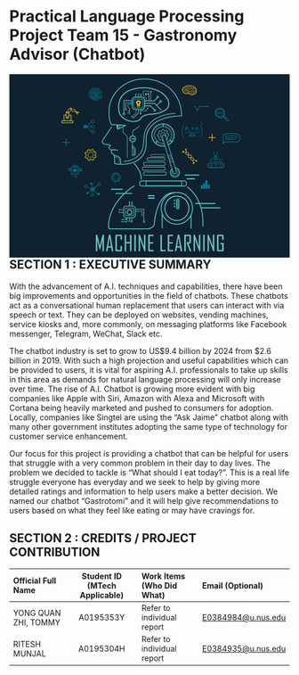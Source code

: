 # Practical Language Processing Project Team 15 - Gastronomy Advisor (Chatbot)
<img src="background.png"
     style="float: left; margin-right: 0px;" />

<br>

## SECTION 1 : EXECUTIVE SUMMARY

With the advancement of A.I. techniques and capabilities, there have been big improvements and opportunities in the field of chatbots. These chatbots act as a conversational human replacement that users can interact with via speech or text. They can be deployed on websites, vending machines, service kiosks and, more commonly, on messaging platforms like Facebook messenger, Telegram, WeChat, Slack etc. 

The chatbot industry is set to grow to US$9.4 billion by 2024 from $2.6 billion in 2019. With such a high projection and useful capabilities which can be provided to users, it is vital for aspiring A.I. professionals to take up skills in this area as demands for natural language processing will only increase over time. The rise of A.I. Chatbot is growing more evident with big companies like Apple with Siri, Amazon with Alexa and Microsoft with Cortana being heavily marketed and pushed to consumers for adoption. Locally, companies like Singtel are using the “Ask Jaime” chatbot along with many other government institutes adopting the same type of technology for customer service enhancement.

Our focus for this project is providing a chatbot that can be helpful for users that struggle with a very common problem in their day to day lives. The problem we decided to tackle is “What should I eat today?”. This is a real life struggle everyone has everyday and we seek to help by giving more detailed ratings and information to help users make a better decision. We named our chatbot “Gastrotomi” and it will help give recommendations to users based on what they feel like eating or may have cravings for.

## SECTION 2 : CREDITS / PROJECT CONTRIBUTION

| Official Full Name  | Student ID (MTech Applicable)  | Work Items (Who Did What) | Email (Optional) |
| :------------ |:---------------:| :-----| :-----|
| YONG QUAN ZHI, TOMMY | A0195353Y | Refer to individual report | E0384984@u.nus.edu |
| RITESH MUNJAL | A0195304H | Refer to individual report | E0384935@u.nus.edu |
